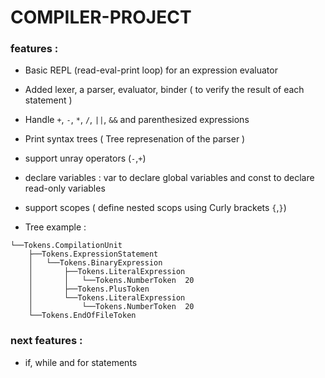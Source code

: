 # COMPILER-PROJECT


### features : 

* Basic REPL (read-eval-print loop) for an expression evaluator
* Added lexer, a parser, evaluator, binder ( to verify the result of each statement ) 
* Handle `+`, `-`, `*`, `/`, `||`, `&&` and parenthesized expressions
* Print syntax trees ( Tree represenation of the parser )
* support unray operators (`-`,`+`)
* declare variables : var to declare global variables and const to declare read-only variables
* support scopes ( define nested scops using Curly brackets `{`,`}`)

* Tree example :
  
``` 
└──Tokens.CompilationUnit
    ├──Tokens.ExpressionStatement
    │   └──Tokens.BinaryExpression
    │       ├──Tokens.LiteralExpression
    │       │   └──Tokens.NumberToken  20
    │       ├──Tokens.PlusToken
    │       └──Tokens.LiteralExpression
    │           └──Tokens.NumberToken  20
    └──Tokens.EndOfFileToken
```

### next features :

* if, while and for statements


